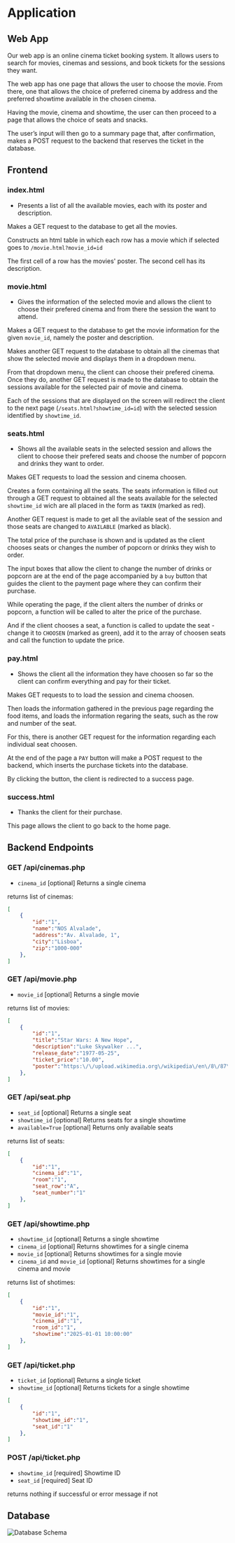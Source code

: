 # Application
## Web App
Our web app is an online cinema ticket booking system. It allows users to search for movies, cinemas and sessions, and book tickets for the sessions they want.

The web app has one page that allows the user to choose the movie. From there, one that allows the choice of preferred cinema by address and the preferred showtime available in the chosen cinema.

Having the movie, cinema and showtime, the user can then proceed to a page that allows the choice of seats and snacks.

The user’s input will then go to a summary page that, after confirmation, makes a POST request to the backend that reserves the ticket in the database. 


## Frontend
### **index.html**
- Presents a list of all the available movies, each with its poster and description.

Makes a GET request to the database to get all the movies.

Constructs an html table in which each row has a movie which if selected goes to `/movie.html?movie_id=id`

The first cell of a row has the movies' poster. The second cell has its description.

### **movie.html**
- Gives the information of the selected movie and allows the client to choose their prefered cinema and from there the session the want to attend.

Makes a GET request to the database to get the movie information for the given `movie_id`, namely the poster and description.

Makes another GET request to the database to obtain all the cinemas that show the selected movie and displays them in a dropdown menu.

From that dropdown menu, the client can choose their prefered cinema. Once they do, another GET request is made to the database to obtain the sessions available for the selected pair of movie and cinema.

Each of the sessions that are displayed on the screen will redirect the client to the next page (`/seats.html?showtime_id=id`) with the selected session identified by `showtime_id`.

### **seats.html**
- Shows all the available seats in the selected session and allows the client to choose their prefered seats and choose the number of popcorn and drinks they want to order.

Makes GET requests to load the session and cinema choosen.

Creates a form containing all the seats. The seats information is filled out through a GET request to obtained all the seats available for the selected `showtime_id` wich are all placed in the form as `TAKEN` (marked as red).

Another GET request is made to get all the avilable seat of the session and those seats are changed to `AVAILABLE` (marked as black).

The total price of the purchase is shown and is updated as the client chooses seats or changes the number of popcorn or drinks they wish to order.

The input boxes that allow the client to change the number of drinks or popcorn are at the end of the page accompanied by a `buy` button that guides the client to the payment page where they can confirm their purchase.

While operating the page, if the client alters the number of drinks or popcorn, a function will be called to alter the price of the purchase.

And if the client chooses a seat, a function is called to update the seat - change it to `CHOOSEN` (marked as green), add it to the array of choosen seats and call the function to update the price.

### **pay.html**
- Shows the client all the information they have choosen so far so the client can confirm everything and pay for their ticket.

Makes GET requests to to load the session and cinema choosen.

Then loads the information gathered in the previous page regarding the food items, and loads the information regaring the seats, such as the row and number of the seat.

For this, there is another GET request for the information regarding each individual seat choosen.

At the end of the page a `PAY` button will make a POST request to the backend, which inserts the purchase tickets into the database.

By clicking the button, the client is redirected to a success page.

### **success.html**
- Thanks the client for their purchase.

This page allows the client to go back to the home page.


## Backend Endpoints
### GET /api/cinemas.php
- `cinema_id` [optional] Returns a single cinema

returns list of cinemas:
```json
[
    {
        "id":"1",
        "name":"NOS Alvalade",
        "address":"Av. Alvalade, 1",
        "city":"Lisboa",
        "zip":"1000-000"
    },
]
```

### GET /api/movie.php
- `movie_id` [optional] Returns a single movie

returns list of movies:
```json
[
    {
        "id":"1",
        "title":"Star Wars: A New Hope",
        "description":"Luke Skywalker ...",
        "release_date":"1977-05-25",
        "ticket_price":"10.00",
        "poster":"https:\/\/upload.wikimedia.org\/wikipedia\/en\/8\/87\/StarWarsMoviePoster1977.jpg"
    },
]
```

### GET /api/seat.php
- `seat_id` [optional] Returns a single seat
- `showtime_id` [optional] Returns seats for a single showtime
- `available=True` [optional] Returns only available seats

returns list of seats:
```json
[
    {
        "id":"1",
        "cinema_id":"1",
        "room":"1",
        "seat_row":"A",
        "seat_number":"1"
    },
]
```

### GET /api/showtime.php
- `showtime_id` [optional] Returns a single showtime
- `cinema_id` [optional] Returns showtimes for a single cinema
- `movie_id` [optional] Returns showtimes for a single movie
- `cinema_id` and `movie_id` [optional] Returns showtimes for a single cinema and movie

returns list of shotimes:
```json
[
    {
        "id":"1",
        "movie_id":"1",
        "cinema_id":"1",
        "room_id":"1",
        "showtime":"2025-01-01 10:00:00"
    },
]
```

### GET /api/ticket.php
- `ticket_id` [optional] Returns a single ticket
- `showtime_id` [optional] Returns tickets for a single showtime

```json
[
    {
        "id":"1",
        "showtime_id":"1",
        "seat_id":"1"
    },
]
```

### POST /api/ticket.php
- `showtime_id` [required] Showtime ID
- `seat_id` [required] Seat ID

returns nothing if successful or error message if not

## Database
![Database Schema](../report/db.png)
